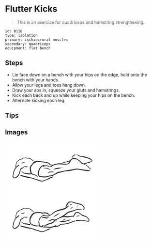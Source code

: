 # Flutter Kicks
> This is an exercise for quadriceps and hamstring strengthening.

``` 
id: 0116 
type: isolation 
primary: ischiocrural muscles 
secondary: quadriceps 
equipment: flat bench 
``` 

## Steps

 - Lie face down on a bench with your hips on the edge, hold onto the bench with your hands.
 - Allow your legs and toes hang down.
 - Draw your abs in, squeeze your gluts and hamstrings.
 - Kick each back and up while keeping your hips on the bench.
 - Alternate kicking each leg.

## Tips


## Images

<svg width="304" height="125pt" viewBox="0 0 228 125" xmlns="http://www.w3.org/2000/svg">
  <g fill="#FFF">
    <path d="M0 0h228v125H0V0m166.42 37.86c-.37 1.23-.74 2.45-1.13 3.67l.95 1.43c-1.91 1.07-3.5 2.56-5.08 4.05-5.72 4.35-13.42 3.26-19.53 6.74-.06.44-.17 1.32-.23 1.76-8.08-1.53-16.23.29-23.65 3.52-2.19-.75-5.1-.32-6.46-2.55-2.11-2.94-5.76-4.08-9.06-5.1-6.79-.29-13.46-1.66-20.19-2.46-5.53-.34-12.42 1.24-14.48 7.11-2.53 2.75-5.74 5.49-6.32 9.38.08 4.83-.09 9.95 2.32 14.31-4.64 1.43-8.91-1.25-13.52-1.05-4 .28-6.9-2.99-10.37-4.43 3.27 4.55 8.8 7.46 14.43 7.16 3.37 1.51 7.02 1.81 10.41.12 2.68 1.84 6.05 1.69 8.9 3.07 2.21.98 4.27 2.23 6.37 3.4.79-.34 1.57-.69 2.35-1.04-2.02-.46-3.81-1.46-5.25-2.95a73.2 73.2 0 0 1-5.46-1.88c-3.67-.26-6.4-3.62-6.63-7.14-.31-4.29-1.55-8.58-.52-12.87.23.5.68 1.49.91 1.98 1.2-3.05 2.9-5.99 5.32-8.25 2.67-1.7 5.75-2.65 8.35-4.49 7.39-.02 14.57 1.9 21.92 2.18 3.35.3 6.23 2.09 9.27 3.35-.18.81-.36 1.62-.54 2.44 2.31.34 4.64.62 6.96.95-1.48.94-2.99 1.83-4.52 2.69.27.38.79 1.13 1.06 1.5 4.48-2.41 8.83-5.4 13.97-6.2 10.35-2.37 21.37 2.65 31.38-1.82 2.91-3.93 4.73-8.84 8.75-11.83 6.64-1.66 13.46 1.5 17.95 6.31 2.43 3.57 6.27 5.89 10.42 6.91l.14.53c.58 0 1.73.01 2.31.01.56.34 1.69 1.02 2.25 1.36 4.2 3.47 8.41 6.9 11.9 11.11.53-1.44-.6-2.77-.96-4.11-.6-.09-1.79-.28-2.39-.38.11-1.69-.66-2.78-2.34-3.07l-.08-1.01-2.55.08c-.04-.48-.11-1.43-.14-1.9l-1.28.03c.03-.37.08-1.12.11-1.49-1.87-.31-4.16-.21-4.6-2.54 4-1.08 7.97-2.27 12.05-3.09 2.78-.57 4.54-3.04 6.82-4.54-1.27-3.46-4.63-5.39-7.75-6.95-7.36-2.97-15.16-5.21-23.16-5.15-2.86-1.83-6.47-4.4-9.91-2.98 1.34.59 2.8.84 4.23 1.12 1.59 2.3 4.66 2.7 6.91 4.14.71-.08 2.12-.25 2.82-.33 8.6 3.17 18.95 3.34 25.59 10.39-6.87 2.93-14.24 4.34-21.37 6.37-4.32-1.52-6.87-5.54-10.32-8.28-1.78-1.09-3.78-1.8-5.44-3.08-3.2-2.72-8.13-3.37-11.8-1.19.06-.74.17-2.23.23-2.97 1.32-1.48 2.5-3.24 4.42-3.98.97-.63 2.49-.69 2.95-1.92-.12-.31-.35-.93-.47-1.25-3.08.58-5.29 2.81-7.22 5.1m-123.9 4.83c-2.23 1.5-4.83 2.2-7.42 2.8-2.48 2.93-6.87 4.51-7.54 8.67-.78 3.6-2.62 7.29-1.41 11-2.53 3.02-3.96 6.71-5.36 10.34-1.51 3.79-.74 8.08-2.73 11.71 1.46 2.18 2.91 5.06 5.88 5.26 5.68-1.05 9.83-5.8 12.08-10.86.89-4 1.98-7.93 3.31-11.81 3.35-.85 6.02-3.22 7.94-6.01 1.21-.04 2.42-.05 3.62-.05l-.48 1.36c2.41-.41 4.75-1.16 6.91-2.32-3.3-.13-6.61-.53-9.91-.37-2.28 1.66-4.26 3.71-6.71 5.16l-.24-3.21C37.37 69.25 35.8 75 34.37 80.57c-2.34 4.43-6 8.1-10.67 10.07a45.078 45.078 0 0 1-3.69-3.36c1.71-6.67 2.14-14.09 6.66-19.67 2.28-3.08 5.84-4.8 8.43-7.55-.15-.51-.45-1.54-.6-2.06-2.41 2.06-4.89 4.04-7.59 5.72.93-5.53 1.3-13.27 7.83-15.07l-.8-.82c3.05-2.08 7.12-1.6 10-4 2.98-2.41 7.39-2.2 10.68-.58 1.79-.03 3.58-.13 5.36.08 3.68 1.06 6.3 3.97 9.07 6.43l3.78.08c-4.69-1.5-7.18-6.23-11.68-8.04-3.32-.9-6.92.21-10.17-1.1-2.75 1.07-6.04-.02-8.46 1.99m-2.4 11.54c.08.33.23.99.3 1.33 3.02-.83 6.2-1.37 8.87-3.09-3.19-.58-6.14 1.05-9.17 1.76m45.16 13.02c-2.68 5.14-5.39 10.9-3.96 16.83 1.25 1.51 2.45 3.07 3.67 4.6 4.34.26 8.57 1.75 12.99 1.45 4.89.52 9.07-2.91 13.91-2.78 2.9.11 5.9-.4 8.18-2.32 2.15-1.85 5.01-2.35 7.59-3.34 1.04-.9 1.78-2.42 3.25-2.65 4.73-.63 9.47-1.5 13.93-3.26 4.89-1.89 10.26-.5 15.27-1.82 5.03-.83 9.86-2.56 14.9-3.36 10.87-1.12 21.15 4.16 32 3.8 1.72-.04 3.03-1.3 4.45-2.08-10.54-.58-20.93-2.66-31.37-4.07-3.73-.53-7.39.44-10.97 1.36-8.66 1.43-17.36 2.7-26.01 4.23-5.4 2.4-12.38.59-16.72 5.29-5.2 2.46-10.22 6.66-16.32 5.93-3.87 1.31-7.84 2.95-12.01 2.45-4.6-.38-9.48.07-13.65-2.27-.87-2.98-1.29-6.21-.43-9.24 2-5.14 3.79-10.96 9-13.76.45.34 1.33 1.01 1.78 1.34 5.19-2.25 11.71-2.37 16.25 1.35 0-2.31-2.42-2.91-4.1-3.77-2.93-1.34-6.25-1.04-9.34-.58l-1.08-2c-4.33 2.01-8.84 4.3-11.21 8.67m34.33 3.01c5.84-1.05 11.9-1.06 17.5-3.22 2.65-1.17 5.58-.49 8.38-.5-8.67-1.17-18.26-1.12-25.88 3.72M94 67.24c2.93.3 5.95-.03 8.8.87 3.42.91 6.6 2.89 10.26 2.65-5.51-3.61-12.64-5.84-19.06-3.52m11.23 11.59c5.38-1.48 10.89-2.17 16.46-2.18-1.64-1.29-3.7-1.7-5.74-1.49-3.75.25-8.1.59-10.72 3.67m-68 5.59c.56 1.39 1.56 2.22 2.98 2.51 3.48.66 6.94 1.48 10.26 2.75 6.29 2.29 13.25 1.67 19.49 4.16 3.83 1.5 7.77 2.67 11.69 3.89 3.47 1.2 7.01 2.96 10.8 2.42 4.41-.45 8.04-3.24 12.26-4.37 3.91-1.1 7.23-3.62 11.18-4.63 1.74-.4 2.29-2.32 3.22-3.6-8.71 2.04-15.88 7.69-24.37 10.29-5.73 1.84-10.85-2.49-16.44-3.09-8.05-3.51-16.66-5.33-25.18-7.36-5.36-.76-10.37-3.61-15.89-2.97z"/>
    <path d="M142.04 54.02c5.67-.48 11.23-1.89 16.7-3.41-.36 2.26-1.52 4.55-3.93 5.09-3.95.9-8.12.75-12.1.09-.16-.44-.5-1.33-.67-1.77z"/>
  </g>
  <g fill="#333">
    <path d="M166.42 37.86c1.93-2.29 4.14-4.52 7.22-5.1.12.32.35.94.47 1.25-.46 1.23-1.98 1.29-2.95 1.92-1.92.74-3.1 2.5-4.42 3.98-.06.74-.17 2.23-.23 2.97 3.67-2.18 8.6-1.53 11.8 1.19 1.66 1.28 3.66 1.99 5.44 3.08 3.45 2.74 6 6.76 10.32 8.28 7.13-2.03 14.5-3.44 21.37-6.37-6.64-7.05-16.99-7.22-25.59-10.39-.7.08-2.11.25-2.82.33-2.25-1.44-5.32-1.84-6.91-4.14-1.43-.28-2.89-.53-4.23-1.12 3.44-1.42 7.05 1.15 9.91 2.98 8-.06 15.8 2.18 23.16 5.15 3.12 1.56 6.48 3.49 7.75 6.95-2.28 1.5-4.04 3.97-6.82 4.54-4.08.82-8.05 2.01-12.05 3.09.44 2.33 2.73 2.23 4.6 2.54-.03.37-.08 1.12-.11 1.49l1.28-.03c.03.47.1 1.42.14 1.9l2.55-.08.08 1.01c1.68.29 2.45 1.38 2.34 3.07.6.1 1.79.29 2.39.38.36 1.34 1.49 2.67.96 4.11-3.49-4.21-7.7-7.64-11.9-11.11-.56-.34-1.69-1.02-2.25-1.36-.58 0-1.73-.01-2.31-.01l-.14-.53c-4.15-1.02-7.99-3.34-10.42-6.91-4.49-4.81-11.31-7.97-17.95-6.31-4.02 2.99-5.84 7.9-8.75 11.83-10.01 4.47-21.03-.55-31.38 1.82-5.14.8-9.49 3.79-13.97 6.2-.27-.37-.79-1.12-1.06-1.5 1.53-.86 3.04-1.75 4.52-2.69-2.32-.33-4.65-.61-6.96-.95.18-.82.36-1.63.54-2.44-3.04-1.26-5.92-3.05-9.27-3.35-7.35-.28-14.53-2.2-21.92-2.18-2.6 1.84-5.68 2.79-8.35 4.49-2.42 2.26-4.12 5.2-5.32 8.25-.23-.49-.68-1.48-.91-1.98-1.03 4.29.21 8.58.52 12.87.23 3.52 2.96 6.88 6.63 7.14A73.2 73.2 0 0 0 76.88 84c1.44 1.49 3.23 2.49 5.25 2.95-.78.35-1.56.7-2.35 1.04-2.1-1.17-4.16-2.42-6.37-3.4-2.85-1.38-6.22-1.23-8.9-3.07-3.39 1.69-7.04 1.39-10.41-.12-5.63.3-11.16-2.61-14.43-7.16 3.47 1.44 6.37 4.71 10.37 4.43 4.61-.2 8.88 2.48 13.52 1.05-2.41-4.36-2.24-9.48-2.32-14.31.58-3.89 3.79-6.63 6.32-9.38 2.06-5.87 8.95-7.45 14.48-7.11 6.73.8 13.4 2.17 20.19 2.46 3.3 1.02 6.95 2.16 9.06 5.1 1.36 2.23 4.27 1.8 6.46 2.55 7.42-3.23 15.57-5.05 23.65-3.52.06-.44.17-1.32.23-1.76 6.11-3.48 13.81-2.39 19.53-6.74 1.58-1.49 3.17-2.98 5.08-4.05l-.95-1.43c.39-1.22.76-2.44 1.13-3.67m-24.38 16.16c.17.44.51 1.33.67 1.77 3.98.66 8.15.81 12.1-.09 2.41-.54 3.57-2.83 3.93-5.09-5.47 1.52-11.03 2.93-16.7 3.41z"/>
    <path d="M42.52 42.69c2.42-2.01 5.71-.92 8.46-1.99 3.25 1.31 6.85.2 10.17 1.1 4.5 1.81 6.99 6.54 11.68 8.04l-3.78-.08c-2.77-2.46-5.39-5.37-9.07-6.43-1.78-.21-3.57-.11-5.36-.08-3.29-1.62-7.7-1.83-10.68.58-2.88 2.4-6.95 1.92-10 4l.8.82c-6.53 1.8-6.9 9.54-7.83 15.07 2.7-1.68 5.18-3.66 7.59-5.72.15.52.45 1.55.6 2.06-2.59 2.75-6.15 4.47-8.43 7.55-4.52 5.58-4.95 13-6.66 19.67 1.17 1.19 2.4 2.31 3.69 3.36 4.67-1.97 8.33-5.64 10.67-10.07 1.43-5.57 3-11.32 6.09-16.21l.24 3.21c2.45-1.45 4.43-3.5 6.71-5.16 3.3-.16 6.61.24 9.91.37-2.16 1.16-4.5 1.91-6.91 2.32l.48-1.36c-1.2 0-2.41.01-3.62.05-1.92 2.79-4.59 5.16-7.94 6.01-1.33 3.88-2.42 7.81-3.31 11.81-2.25 5.06-6.4 9.81-12.08 10.86-2.97-.2-4.42-3.08-5.88-5.26 1.99-3.63 1.22-7.92 2.73-11.71 1.4-3.63 2.83-7.32 5.36-10.34-1.21-3.71.63-7.4 1.41-11 .67-4.16 5.06-5.74 7.54-8.67 2.59-.6 5.19-1.3 7.42-2.8z"/>
    <path d="M40.12 54.23c3.03-.71 5.98-2.34 9.17-1.76-2.67 1.72-5.85 2.26-8.87 3.09-.07-.34-.22-1-.3-1.33zM85.28 67.25c2.37-4.37 6.88-6.66 11.21-8.67l1.08 2c3.09-.46 6.41-.76 9.34.58 1.68.86 4.1 1.46 4.1 3.77-4.54-3.72-11.06-3.6-16.25-1.35-.45-.33-1.33-1-1.78-1.34-5.21 2.8-7 8.62-9 13.76-.86 3.03-.44 6.26.43 9.24 4.17 2.34 9.05 1.89 13.65 2.27 4.17.5 8.14-1.14 12.01-2.45 6.1.73 11.12-3.47 16.32-5.93 4.34-4.7 11.32-2.89 16.72-5.29 8.65-1.53 17.35-2.8 26.01-4.23 3.58-.92 7.24-1.89 10.97-1.36 10.44 1.41 20.83 3.49 31.37 4.07-1.42.78-2.73 2.04-4.45 2.08-10.85.36-21.13-4.92-32-3.8-5.04.8-9.87 2.53-14.9 3.36-5.01 1.32-10.38-.07-15.27 1.82-4.46 1.76-9.2 2.63-13.93 3.26-1.47.23-2.21 1.75-3.25 2.65-2.58.99-5.44 1.49-7.59 3.34-2.28 1.92-5.28 2.43-8.18 2.32-4.84-.13-9.02 3.3-13.91 2.78-4.42.3-8.65-1.19-12.99-1.45-1.22-1.53-2.42-3.09-3.67-4.6-1.43-5.93 1.28-11.69 3.96-16.83z"/>
    <path d="M119.61 70.26c7.62-4.84 17.21-4.89 25.88-3.72-2.8.01-5.73-.67-8.38.5-5.6 2.16-11.66 2.17-17.5 3.22zM94 67.24c6.42-2.32 13.55-.09 19.06 3.52-3.66.24-6.84-1.74-10.26-2.65-2.85-.9-5.87-.57-8.8-.87zM105.23 78.83c2.62-3.08 6.97-3.42 10.72-3.67 2.04-.21 4.1.2 5.74 1.49-5.57.01-11.08.7-16.46 2.18zM37.23 84.42c5.52-.64 10.53 2.21 15.89 2.97 8.52 2.03 17.13 3.85 25.18 7.36 5.59.6 10.71 4.93 16.44 3.09 8.49-2.6 15.66-8.25 24.37-10.29-.93 1.28-1.48 3.2-3.22 3.6-3.95 1.01-7.27 3.53-11.18 4.63-4.22 1.13-7.85 3.92-12.26 4.37-3.79.54-7.33-1.22-10.8-2.42-3.92-1.22-7.86-2.39-11.69-3.89-6.24-2.49-13.2-1.87-19.49-4.16-3.32-1.27-6.78-2.09-10.26-2.75-1.42-.29-2.42-1.12-2.98-2.51z"/>
  </g>
</svg>

<svg width="304" height="125pt" viewBox="0 0 228 125" xmlns="http://www.w3.org/2000/svg">
  <path fill="#FFF" d="M0 0h228v125H0V0m149.64 39.23c3.61-1.84 4.5-6.01 6.62-9.12 1.99-3.72 7-4.93 10.71-3.21 7.4 2.68 15.21 3.95 22.61 6.59 1.83 1.26 3.39 2.91 4.66 4.72 1.37 2.43.06 5.2-.44 7.68 4.86-1.8 3.74-8.31.39-11.1-4.44-5.11-11.43-5.84-17.65-7.06-5.7-2.18-11.8-3.78-17.95-3.17-5.15 3.11-7.84 8.97-8.95 14.67m9.31-5.85c2.5.32 4.9-.62 7.3-1.15-2.44-1.9-5.28-.85-7.3 1.15m17.35 2.46c2.05 1.79 4.17-.35 6.02-1.33-2.05.2-4.05.73-6.02 1.33m-27.54 4.37c-5.27 2.02-10.7 3.62-16.23 4.73-5.9 2.13-11.73 4.82-16.2 9.35-2.92 3.22-7.19 4.22-11.25 5.16-2.76-.11-5.46-.75-8.22-.79.16-.52.48-1.58.64-2.11-4.77 2.49-9.64 5.33-12.61 9.96-1.59 3.89-3.3 8.29-1.66 12.44.16 1.61.37 3.21.63 4.81-6.21 1.26-12.24-1.25-17.93-3.45-4.12-3.2-3.64-8.83-2.16-13.28 2.15-5.28 5.02-11.02 10.67-13.22 3.82-.86 7.78-.43 11.66-.77.87-.32 1.76-.58 2.66-.78 1.08 1.28 2.2 2.53 3.31 3.79.37-.59 1.11-1.78 1.48-2.37 2.47.29 4.99.55 7.46.07 3.31 1.24 6.31 3.32 9.88 3.81-4.12-5.76-12.09-7.14-18.62-5.42-1.32.5-2.14-1.11-3.18-1.63-6.27.7-12.97-.57-18.86 2.2-5.33 3.78-9.09 9.75-9.8 16.29-.24 3.32-.34 6.98 1.83 9.74 3.12 3.86 7.83 6.14 12.68 6.95 3.28 1.2 6.8-.9 10.05.51 2.34.59 4.44 2.51 6.95 2.13 1.77-1.09 3.32-2.5 5.03-3.67-1.63-.77-3.39-1.14-5.17-1.39l-.36 2.56c-2.14.05-4.31-1.25-5.5-2.95-.75-3.2-1.08-6.48-1.34-9.75 1.18-5.09 3.92-9.86 8.56-12.53 4.56-.6 9.22.02 13.66 1.11 5.36-1.82 9.94-5.15 14.25-8.74 7.86-5.65 17.88-6.04 26.79-9.06 3.16-2.26 6.49-4.33 9.33-6.99.12-.75.36-2.26.49-3.01-2.93 2.15-5.61 4.72-8.92 6.3m15.26-.33c-1.01.85-1.88 1.84-2.63 2.93 2.85-1.28 5.49-3 7.7-5.21-1.79.51-3.48 1.33-5.07 2.28M35.14 45.51c-2.51 2.88-6.86 4.48-7.56 8.62-.82 3.61-2.56 7.31-1.47 11.05-2.46 3.04-3.92 6.68-5.3 10.29-1.5 3.81-.79 8.11-2.72 11.79 1.48 2.13 2.95 5.15 5.94 5.16 5.57-1.01 9.63-5.69 11.9-10.62.95-4.03 2.03-8.04 3.37-11.96 3.32-.97 6.05-3.25 7.97-6.07 1.21-.03 2.41-.05 3.62-.04l-.46 1.37c2.39-.45 4.71-1.21 6.89-2.3-3.29-.13-6.59-.55-9.88-.37-2.31 1.62-4.3 3.66-6.7 5.18-.1-.84-.3-2.51-.39-3.34-2.76 5.11-4.63 10.69-5.98 16.33-2.35 4.43-6.01 8.1-10.68 10.06a54.779 54.779 0 0 1-3.66-3.32c1.63-6.72 2.13-14.15 6.63-19.76 2.26-3.03 5.78-4.72 8.31-7.45-.09-.53-.26-1.6-.35-2.13-2.52 2.02-5.04 4.05-7.76 5.8 1-5.51 1.3-13.35 7.87-15.2l-.81-.79c1.88-1.13 3.99-1.7 6.12-2.14 2.6-.51 4.46-2.65 6.95-3.43 2.61-.33 5.34-.23 7.73.98 2.36.08 4.94-.44 7.08.81 2.83 1.34 4.93 3.71 7.27 5.71.92.03 2.75.08 3.67.1-4.79-1.64-7.35-6.65-12.17-8.2-5.13-.39-10.31-.51-15.45-.18-3.25 1.51-6.35 3.48-9.98 4.05m145.42-2.58c-7.02 1.23-13.42 4.76-20.5 5.75-6.54 1.19-10.65 6.93-16.13 10.15-6.46 3.79-13.05 7.39-19.95 10.31-3.59-.32-7.6-1.95-10.85.35-2.62 1.75-5.63 2.69-8.58 3.7 4.35 1.26 8.31-1.03 11.99-3.02 1.86.06 3.66.56 5.5.79-1.51 1.51-2.88 3.19-4.61 4.46-3.48 2.34-7.87 2.41-11.56 4.29-3.17 1.57-6.37 3.22-10 3.42 5.52 3.75 10.86-2 16.24-3.03 4.48-.57 8.15-3.45 10.98-6.8 1.93.1 3.88.18 5.82.24-.15-.46-.44-1.38-.58-1.83l-5.27.88c7.36-4.51 15.17-9.05 23.97-9.74 2.19.24 4.31 1.29 6.55.99 5.54-.85 11.14-2.45 16.77-1.64 1.61-3.65 3.71-7.15 6.89-9.66 6.02-.33 10.2 4.44 14.79 7.5 3.63 1.84 8.23 1.67 11.18 4.83 1.74 2.12 4.86 4.35 3.69 7.43-4.08-.3-8.22-.42-12.13-1.7-6.19-1.98-12.56.58-18.83-.17-.17.62-.51 1.86-.67 2.49 5.27-.49 10.58-.34 15.82-1.13 5.3 1.18 10.65 2.03 15.99 3.01.71-1.6 2.1-3.04 2.03-4.88-1.73-3.4-4.15-6.53-7.32-8.68-4.47-2.3-9.71-3.11-13.65-6.39-3.12-2.5-6.94-4.95-11.12-4.28-4.75.89-5.47 6.53-8.59 9.49-7.29.54-14.68 1.34-21.96.34 3.55-2.3 6.49-5.4 10.05-7.68 5.87-2.32 12.23-3.32 17.88-6.27 6.09-2.99 13.01-1.76 19.5-2.14-4.42-.55-8.86-1.52-13.34-1.38M40.13 54.23c.08.33.23 1 .31 1.33 3.04-.83 6.12-1.57 9.02-2.85-3.2-1.04-6.25.87-9.33 1.52m79.56 8.72c5.94-2.3 11.54-5.69 16.36-9.86-6.07 2.03-12.02 5.05-16.36 9.86m56.23-.87c2.93-1.61 6.78-.39 9.34-2.49-3.38-.78-7.19-.63-9.34 2.49m-85.44 1.85c4.19.78 8.34 1.77 12.49 2.75 2.64-.31 4.85-1.97 7.18-3.13-2.64.58-5.37.96-8.03.26-3.79-.55-8.25-2.61-11.64.12m52.96 6.2c-.4.93-.81 1.84-1.24 2.75-3.14.48-6.32.87-9.31 2.02 5.27.98 10.7.33 15.98-.25 4.87-1.63 10.95-1.82 14.22-6.35-6.55 2.44-13.33 4.71-20.43 4.33 1.96-2.65 6.5-2.9 7.1-6.52-2.17 1.24-4.21 2.69-6.32 4.02m-3.2 9.53c-2.57.03-4.43 2.04-6.5 3.27-2.47 1.82-5.64 1.75-8.54 2.01.8-1.3 1.57-2.61 2.2-4-2.29 1.57-4.2 3.79-6.94 4.63-7.52 2.67-15.57 1.72-23.22.19-.72.95-1.46 1.88-2.23 2.79.06.22.19.66.25.88 7.16-2.09 14.51 1.65 21.76-.2 4.89-2.96 10.98-.46 15.76-3.59 2.82-1.28 5.07-4.03 8.33-4.14 9.99.48 19.54-3.28 28.76-6.64 1.69-.7 3.37-1.36 5.1-1.94-.76-.52-1.52-1.03-2.29-1.54-10.32 4.24-21.11 8.37-32.44 8.28M39.75 74.19c3.13 4.68 8.79 7.47 14.4 7.23 2.78 1.04 5.67 1.78 8.61.88-.16-.57-.47-1.73-.63-2.3-4.15.89-7.94-1.65-12.08-1.32-4 .28-6.92-2.91-10.3-4.49m-2.67 10.35c2.32 3.62 7.23 2.56 10.72 4.21 7.42 3.26 15.86 2.35 23.31 5.49 4.51 1.81 9.27 2.88 13.79 4.66 2.62.96 5.47 1.73 8.26 1.11 3.95-.56 7.24-3 11.03-4.07 3.38-.98 6.49-2.66 9.59-4.28-7.37-.89-12.89 5.03-19.81 6.38-4.25 1.35-8.04-1.59-12.07-2.37-3.98-.69-7.6-2.5-11.35-3.92-6.54-1.58-13.01-3.52-19.63-4.8-4.59-.93-9.03-3.25-13.84-2.41z"/>
  <g fill="#333">
    <path d="M149.64 39.23c1.11-5.7 3.8-11.56 8.95-14.67 6.15-.61 12.25.99 17.95 3.17 6.22 1.22 13.21 1.95 17.65 7.06 3.35 2.79 4.47 9.3-.39 11.1.5-2.48 1.81-5.25.44-7.68-1.27-1.81-2.83-3.46-4.66-4.72-7.4-2.64-15.21-3.91-22.61-6.59-3.71-1.72-8.72-.51-10.71 3.21-2.12 3.11-3.01 7.28-6.62 9.12z"/>
    <path d="M158.95 33.38c2.02-2 4.86-3.05 7.3-1.15-2.4.53-4.8 1.47-7.3 1.15zM176.3 35.84c1.97-.6 3.97-1.13 6.02-1.33-1.85.98-3.97 3.12-6.02 1.33zM148.76 40.21c3.31-1.58 5.99-4.15 8.92-6.3-.13.75-.37 2.26-.49 3.01-2.84 2.66-6.17 4.73-9.33 6.99-8.91 3.02-18.93 3.41-26.79 9.06-4.31 3.59-8.89 6.92-14.25 8.74-4.44-1.09-9.1-1.71-13.66-1.11-4.64 2.67-7.38 7.44-8.56 12.53.26 3.27.59 6.55 1.34 9.75 1.19 1.7 3.36 3 5.5 2.95l.36-2.56c1.78.25 3.54.62 5.17 1.39-1.71 1.17-3.26 2.58-5.03 3.67-2.51.38-4.61-1.54-6.95-2.13-3.25-1.41-6.77.69-10.05-.51-4.85-.81-9.56-3.09-12.68-6.95-2.17-2.76-2.07-6.42-1.83-9.74.71-6.54 4.47-12.51 9.8-16.29 5.89-2.77 12.59-1.5 18.86-2.2 1.04.52 1.86 2.13 3.18 1.63 6.53-1.72 14.5-.34 18.62 5.42-3.57-.49-6.57-2.57-9.88-3.81-2.47.48-4.99.22-7.46-.07-.37.59-1.11 1.78-1.48 2.37-1.11-1.26-2.23-2.51-3.31-3.79-.9.2-1.79.46-2.66.78-3.88.34-7.84-.09-11.66.77-5.65 2.2-8.52 7.94-10.67 13.22-1.48 4.45-1.96 10.08 2.16 13.28 5.69 2.2 11.72 4.71 17.93 3.45-.26-1.6-.47-3.2-.63-4.81-1.64-4.15.07-8.55 1.66-12.44 2.97-4.63 7.84-7.47 12.61-9.96-.16.53-.48 1.59-.64 2.11 2.76.04 5.46.68 8.22.79 4.06-.94 8.33-1.94 11.25-5.16 4.47-4.53 10.3-7.22 16.2-9.35 5.53-1.11 10.96-2.71 16.23-4.73zM164.02 39.88c1.59-.95 3.28-1.77 5.07-2.28-2.21 2.21-4.85 3.93-7.7 5.21.75-1.09 1.62-2.08 2.63-2.93z"/>
    <path d="M35.14 45.51c3.63-.57 6.73-2.54 9.98-4.05 5.14-.33 10.32-.21 15.45.18 4.82 1.55 7.38 6.56 12.17 8.2-.92-.02-2.75-.07-3.67-.1-2.34-2-4.44-4.37-7.27-5.71-2.14-1.25-4.72-.73-7.08-.81-2.39-1.21-5.12-1.31-7.73-.98-2.49.78-4.35 2.92-6.95 3.43-2.13.44-4.24 1.01-6.12 2.14l.81.79c-6.57 1.85-6.87 9.69-7.87 15.2 2.72-1.75 5.24-3.78 7.76-5.8.09.53.26 1.6.35 2.13-2.53 2.73-6.05 4.42-8.31 7.45-4.5 5.61-5 13.04-6.63 19.76 1.17 1.16 2.39 2.27 3.66 3.32 4.67-1.96 8.33-5.63 10.68-10.06 1.35-5.64 3.22-11.22 5.98-16.33.09.83.29 2.5.39 3.34 2.4-1.52 4.39-3.56 6.7-5.18 3.29-.18 6.59.24 9.88.37-2.18 1.09-4.5 1.85-6.89 2.3l.46-1.37c-1.21-.01-2.41.01-3.62.04-1.92 2.82-4.65 5.1-7.97 6.07-1.34 3.92-2.42 7.93-3.37 11.96-2.27 4.93-6.33 9.61-11.9 10.62-2.99-.01-4.46-3.03-5.94-5.16 1.93-3.68 1.22-7.98 2.72-11.79 1.38-3.61 2.84-7.25 5.3-10.29-1.09-3.74.65-7.44 1.47-11.05.7-4.14 5.05-5.74 7.56-8.62zM180.56 42.93c4.48-.14 8.92.83 13.34 1.38-6.49.38-13.41-.85-19.5 2.14-5.65 2.95-12.01 3.95-17.88 6.27-3.56 2.28-6.5 5.38-10.05 7.68 7.28 1 14.67.2 21.96-.34 3.12-2.96 3.84-8.6 8.59-9.49 4.18-.67 8 1.78 11.12 4.28 3.94 3.28 9.18 4.09 13.65 6.39 3.17 2.15 5.59 5.28 7.32 8.68.07 1.84-1.32 3.28-2.03 4.88-5.34-.98-10.69-1.83-15.99-3.01-5.24.79-10.55.64-15.82 1.13.16-.63.5-1.87.67-2.49 6.27.75 12.64-1.81 18.83.17 3.91 1.28 8.05 1.4 12.13 1.7 1.17-3.08-1.95-5.31-3.69-7.43-2.95-3.16-7.55-2.99-11.18-4.83-4.59-3.06-8.77-7.83-14.79-7.5-3.18 2.51-5.28 6.01-6.89 9.66-5.63-.81-11.23.79-16.77 1.64-2.24.3-4.36-.75-6.55-.99-8.8.69-16.61 5.23-23.97 9.74l5.27-.88c.14.45.43 1.37.58 1.83-1.94-.06-3.89-.14-5.82-.24-2.83 3.35-6.5 6.23-10.98 6.8-5.38 1.03-10.72 6.78-16.24 3.03 3.63-.2 6.83-1.85 10-3.42 3.69-1.88 8.08-1.95 11.56-4.29 1.73-1.27 3.1-2.95 4.61-4.46-1.84-.23-3.64-.73-5.5-.79-3.68 1.99-7.64 4.28-11.99 3.02 2.95-1.01 5.96-1.95 8.58-3.7 3.25-2.3 7.26-.67 10.85-.35 6.9-2.92 13.49-6.52 19.95-10.31 5.48-3.22 9.59-8.96 16.13-10.15 7.08-.99 13.48-4.52 20.5-5.75z"/>
    <path d="M40.13 54.23c3.08-.65 6.13-2.56 9.33-1.52-2.9 1.28-5.98 2.02-9.02 2.85-.08-.33-.23-1-.31-1.33zM119.69 62.95c4.34-4.81 10.29-7.83 16.36-9.86-4.82 4.17-10.42 7.56-16.36 9.86zM175.92 62.08c2.15-3.12 5.96-3.27 9.34-2.49-2.56 2.1-6.41.88-9.34 2.49zM90.48 63.93c3.39-2.73 7.85-.67 11.64-.12 2.66.7 5.39.32 8.03-.26-2.33 1.16-4.54 2.82-7.18 3.13-4.15-.98-8.3-1.97-12.49-2.75zM143.44 70.13c2.11-1.33 4.15-2.78 6.32-4.02-.6 3.62-5.14 3.87-7.1 6.52 7.1.38 13.88-1.89 20.43-4.33-3.27 4.53-9.35 4.72-14.22 6.35-5.28.58-10.71 1.23-15.98.25 2.99-1.15 6.17-1.54 9.31-2.02.43-.91.84-1.82 1.24-2.75zM140.24 79.66c11.33.09 22.12-4.04 32.44-8.28.77.51 1.53 1.02 2.29 1.54-1.73.58-3.41 1.24-5.1 1.94-9.22 3.36-18.77 7.12-28.76 6.64-3.26.11-5.51 2.86-8.33 4.14-4.78 3.13-10.87.63-15.76 3.59-7.25 1.85-14.6-1.89-21.76.2-.06-.22-.19-.66-.25-.88.77-.91 1.51-1.84 2.23-2.79 7.65 1.53 15.7 2.48 23.22-.19 2.74-.84 4.65-3.06 6.94-4.63-.63 1.39-1.4 2.7-2.2 4 2.9-.26 6.07-.19 8.54-2.01 2.07-1.23 3.93-3.24 6.5-3.27zM39.75 74.19c3.38 1.58 6.3 4.77 10.3 4.49 4.14-.33 7.93 2.21 12.08 1.32.16.57.47 1.73.63 2.3-2.94.9-5.83.16-8.61-.88-5.61.24-11.27-2.55-14.4-7.23zM37.08 84.54c4.81-.84 9.25 1.48 13.84 2.41 6.62 1.28 13.09 3.22 19.63 4.8 3.75 1.42 7.37 3.23 11.35 3.92 4.03.78 7.82 3.72 12.07 2.37 6.92-1.35 12.44-7.27 19.81-6.38-3.1 1.62-6.21 3.3-9.59 4.28-3.79 1.07-7.08 3.51-11.03 4.07-2.79.62-5.64-.15-8.26-1.11-4.52-1.78-9.28-2.85-13.79-4.66-7.45-3.14-15.89-2.23-23.31-5.49-3.49-1.65-8.4-.59-10.72-4.21z"/>
  </g>
</svg>
